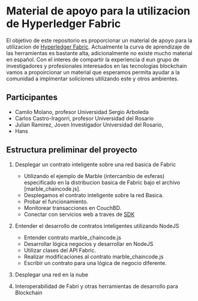 # Material de apoyo para la utilizacion de Hyperledger Fabric

El objetivo de este repositorio es proporcionar un material de apoyo para la utilizacion de 
[Hyperledger Fabric](https://hyperledger-fabric.readthedocs.io/en/release-2.0/). Actualmente la curva de aprendizaje 
de las herramientas es bastante alta, adicionalmente no existe mucho material en español. 
Con el interes de compartir la experiencia d eun grupo de investigadores y profesionales interesados en las
tecnologias blockchain vamos a propoircionar un material que esperamos permita ayudar a la comunidad a implmentar soliciones
utilizando este y otros ambientes.

## Participantes

* Camilo Molano, profesor Universidad Sergio Arboleda
* Carlos Castro-Iragorri, profesor Universidad del Rosario
* Julian Ramirez, Joven Investigador Universidad del Rosario,
* Hans

## Estructura preliminar del proyecto

1. Desplegar un contrato inteligente sobre una red basica de Fabric
    * Utilizando el ejemplo de Marble (intercambio de esferas) especificado en la distribucion 
    basica de Fabric bajo el archivo [marble_chaincode.js].
    * Desplegamos el contrato inteligente sobre la red Basica.
    * Probar el funcionamiento.
    * Monitorear transacciones en CouchBD.
    * Conectar con servicios web a traves de [SDK](https://hyperledger.github.io/fabric-sdk-node/) 

2. Entender el desarrollo de contratos inteligentes utilizando NodeJS
    * Entender contrato marble_chaincode.js
    * Desarrollar lógica negocios y desarrollar en NodeJS 
    * Utilizar clases del API Fabric. 
    * Realizar modificaciones al contrato marble_chaincode.js
    * Escribir un contrato para una lógica de negocio diferente.

3. Desplegar una red en la nube

4. Interoperabilidad de Fabri y otras herramientas de desarrollo para Blockchain
